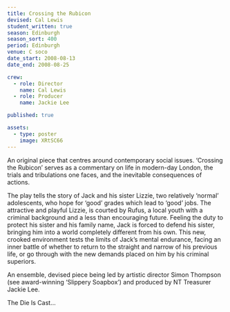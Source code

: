 ```yaml
---
title: Crossing the Rubicon
devised: Cal Lewis
student_written: true
season: Edinburgh
season_sort: 400
period: Edinburgh
venue: C soco
date_start: 2008-08-13
date_end: 2008-08-25

crew:
  - role: Director
    name: Cal Lewis
  - role: Producer
    name: Jackie Lee

published: true

assets:
  - type: poster
    image: XRtSC66
---
```


An original piece that centres around contemporary social issues. ‘Crossing the Rubicon’ serves as a commentary on life in modern-day London, the trials and tribulations one faces, and the inevitable consequences of actions.

The play tells the story of Jack and his sister Lizzie, two relatively ‘normal’ adolescents, who hope for ‘good’ grades which lead to ‘good’ jobs. The attractive and playful Lizzie, is courted by Rufus, a local youth with a criminal background and a less than encouraging future. Feeling the duty to protect his sister and his family name, Jack is forced to defend his sister, bringing him into a world completely different from his own. This new, crooked environment tests the limits of Jack’s mental endurance, facing an inner battle of whether to return to the straight and narrow of his previous life, or go through with the new demands placed on him by his criminal superiors.

An ensemble, devised piece being led by artistic director Simon Thompson (see award-winning ‘Slippery Soapbox’) and produced by NT Treasurer Jackie Lee.

The Die Is Cast...
